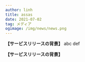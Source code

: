---author: linhtitle: assasdate: 2021-07-02tag: メディアogimage: /img/news/news.png---
 **【サービスリリースの背景】**
abc 
def 
 **【サービスリリースの背景】**
